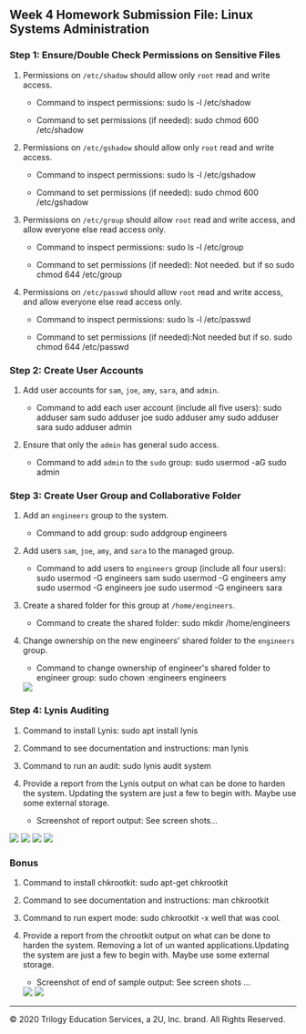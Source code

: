 ## Week 4 Homework Submission File: Linux Systems Administration

### Step 1: Ensure/Double Check Permissions on Sensitive Files

1. Permissions on `/etc/shadow` should allow only `root` read and write access.

    - Command to inspect permissions: sudo ls -l /etc/shadow

    - Command to set permissions (if needed): sudo chmod 600 /etc/shadow
                                              
                                              
                                              

2. Permissions on `/etc/gshadow` should allow only `root` read and write access.

    - Command to inspect permissions: sudo ls -l /etc/gshadow

    - Command to set permissions (if needed): sudo chmod 600 /etc/gshadow

3. Permissions on `/etc/group` should allow `root` read and write access, and allow everyone else read access only.

    - Command to inspect permissions: sudo ls -l /etc/group

    - Command to set permissions (if needed): Not needed. but if so sudo chmod 644 /etc/group

4. Permissions on `/etc/passwd` should allow `root` read and write access, and allow everyone else read access only.

    - Command to inspect permissions: sudo ls -l /etc/passwd

    - Command to set permissions (if needed):Not needed but if so. sudo chmod 644 /etc/passwd

### Step 2: Create User Accounts

1. Add user accounts for `sam`, `joe`, `amy`, `sara`, and `admin`.

    - Command to add each user account (include all five users): sudo adduser sam 
                                                                 sudo adduser joe
                                                                 sudo adduser amy
                                                                 sudo adduser sara
                                                                 sudo adduser admin

2. Ensure that only the `admin` has general sudo access.

    - Command to add `admin` to the `sudo` group: sudo usermod -aG sudo admin

### Step 3: Create User Group and Collaborative Folder

1. Add an `engineers` group to the system.

    - Command to add group: sudo addgroup engineers

2. Add users `sam`, `joe`, `amy`, and `sara` to the managed group.

    - Command to add users to `engineers` group (include all four users):
    sudo usermod -G engineers sam
    sudo usermod -G engineers amy
    sudo usermod -G engineers joe
    sudo usermod -G engineers sara

3. Create a shared folder for this group at `/home/engineers`.

    - Command to create the shared folder: sudo mkdir /home/engineers

4. Change ownership on the new engineers' shared folder to the `engineers` group.

    - Command to change ownership of engineer's shared folder to engineer group: sudo chown :engineers engineers
    <img src="/WK_4_S-shots/change_owners">

### Step 4: Lynis Auditing

1. Command to install Lynis: sudo apt install lynis

2. Command to see documentation and instructions: man lynis

3. Command to run an audit: sudo lynis audit system

4. Provide a report from the Lynis output on what can be done to harden the system. 
Updating the system are just a few to begin with. Maybe use some external storage. 
    - Screenshot of report output: See screen shots...
<img src="/WK_4_S-shots/system_audit">
<img src="/WK_4_S-shots/check_status_lynis">
<img src="/WK_4_S-shots/lynis_output">
<img src="/WK_4_S-shots/install_Lynis">

### Bonus
1. Command to install chkrootkit: sudo apt-get chkrootkit

2. Command to see documentation and instructions: man chkrootkit

3. Command to run expert mode: sudo chkrootkit -x  well that was cool.

4. Provide a report from the chrootkit output on what can be done to harden the system.
Removing a lot of un wanted applications.Updating the system are just a few to begin with. Maybe use some external storage. 
    - Screenshot of end of sample output: See screen shots ...
    <img src="/WK_4_S-shots/chkrootkit_output">
    <img src="/WK_4_S-shots/Harden_the_system">

---
© 2020 Trilogy Education Services, a 2U, Inc. brand. All Rights Reserved.
